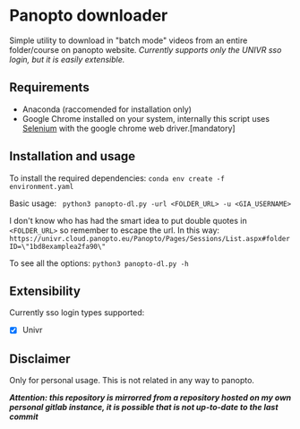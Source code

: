 # Panopto downloader

Simple utility to download in "batch mode" videos from an entire folder/course on panopto website. *Currently supports only the UNIVR sso login, but it is easily extensible.*

## Requirements

- Anaconda (raccomended for installation only)
- Google Chrome installed on your system, internally this script uses [Selenium](https://www.selenium.dev/documentation/) with the google chrome web driver.[mandatory]

## Installation and usage

To install the required dependencies: ``` conda env create -f environment.yaml ```

Basic usage: ``` python3 panopto-dl.py -url <FOLDER_URL> -u <GIA_USERNAME>``` 

I don't know who has had the smart idea to put double quotes in `<FOLDER_URL>` so remember to escape the url. 
In this way: `https://univr.cloud.panopto.eu/Panopto/Pages/Sessions/List.aspx#folderID=\"1bd8examplea2fa90\"`

To see all the options: ` python3 panopto-dl.py -h `

## Extensibility

Currently sso login types supported:

- [X] Univr

## Disclaimer

Only for personal usage. This is not related in any way to panopto.


***Attention: this repository is mirrorred from a repository hosted on my own personal gitlab instance, it is possible that is not up-to-date to the last commit***



